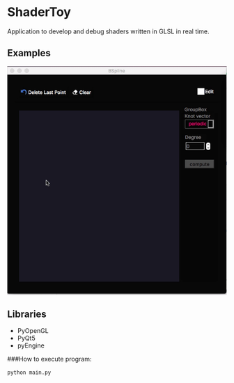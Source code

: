 # ShaderToy
Application to develop and debug shaders written in GLSL in real time.

## Examples
![alt text](https://github.com/RodrigoFigueroaM/CurvesAndSurfaces/blob/master/NEWB-Spline/screenshots/Kapture.gif)

## Libraries
- PyOpenGL
- PyQt5
- pyEngine

###How to execute program:
```sh
python main.py
```
